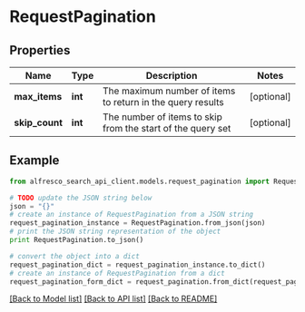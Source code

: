 # RequestPagination


## Properties
Name | Type | Description | Notes
------------ | ------------- | ------------- | -------------
**max_items** | **int** | The maximum number of items to return in the query results | [optional] 
**skip_count** | **int** | The number of items to skip from the start of the query set | [optional] 

## Example

```python
from alfresco_search_api_client.models.request_pagination import RequestPagination

# TODO update the JSON string below
json = "{}"
# create an instance of RequestPagination from a JSON string
request_pagination_instance = RequestPagination.from_json(json)
# print the JSON string representation of the object
print RequestPagination.to_json()

# convert the object into a dict
request_pagination_dict = request_pagination_instance.to_dict()
# create an instance of RequestPagination from a dict
request_pagination_form_dict = request_pagination.from_dict(request_pagination_dict)
```
[[Back to Model list]](../README.md#documentation-for-models) [[Back to API list]](../README.md#documentation-for-api-endpoints) [[Back to README]](../README.md)


